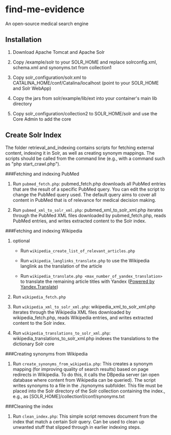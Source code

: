 find-me-evidence
================

An open-source medical search engine

Installation
------------

1.  Download Apache Tomcat and Apache Solr

2.  Copy /example/solr to your SOLR_HOME and replace solrconfig.xml, schema.xml and synonyms.txt from collection1

3.  Copy solr_configuration/solr.xml to CATALINA_HOME/conf/Catalina/localhost (point to your SOLR_HOME and Solr WebApp)

4.  Copy the jars from solr/example/lib/ext into your container's main lib directory

5.  Copy solr_configuration/collection2 to SOLR_HOME/solr and use the Core Admin to add the core

Create Solr Index
-----------------

The folder retrieval_and_indexing contains scripts for fetching external content, indexing it in Solr, as well 
as creating synonym mappings. The scripts should be called from the command line (e.g.,
with a command such as "php start_crawl.php").

###Fetching and indexing PubMed

1.  Run `pubmed_fetch.php`:
pubmed_fetch.php downloads all PubMed entries that are the result of a specific PubMed 
query. You can edit the script to change the PubMed query used. The default query aims
to cover all content in PubMed that is of relevance for medical decision making.

2.  Run `pubmed_xml_to_solr_xml.php`:
pubmed_xml_to_solr_xml.php iterates through the PubMed XML files downloaded by 
pubmed_fetch.php, reads PubMed entries, and writes extracted content to the Solr index.

###Fetching and indexing Wikipedia

1.  optional
    *  Run `wikipedia_create_list_of_relevant_articles.php`

    * Run `wikipedia_langlinks_translate.php` to use the Wikipedia langlink as the
translation of the article

    *  Run `wikipedia_translate.php <max_number_of_yandex_translation>` to 
translate the remaining article titles with Yandex 
([Powered by Yandex.Translate](http://translate.yandex.com/))

2.  Run `wikipedia_fetch.php`

3.  Run `wikipedia_xml_to_solr_xml.php`:
wikipedia_xml_to_solr_xml.php iterates through the Wikipedia XML files downloaded by 
wikipedia_fetch.php, reads Wikipedia entries, and writes extracted content to the Solr index.

4.  Run `wikipedia_translations_to_solr_xml.php`:
wikipedia_translations_to_solr_xml.php indexes the translations to the dictionary Solr core

###Creating synonyms from Wikipedia

1.  Run `create_synonyms_from_wikipedia.php`:
This creates a synonym mapping (for improving quality of search results) based on
page redirects in Wikipedia. To do this, it calls the DBpedia server (an open
database where content from Wikipedia can be queried). The script writes synonyms to a file
in the ./synonyms subfolder. This file must be placed into the Solr directory of the Solr 
collection containing the index., e.g., as [SOLR_HOME]/collection1/conf/synonyms.txt

###Cleaning the index

1.  Run `clean_index.php`:
This simple script removes document from the index that match a certain Solr query.
Can be used to clean up unwanted stuff that slipped through in earlier indexing
steps.